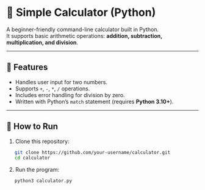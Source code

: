 # 🧮 Simple Calculator (Python)

A beginner-friendly command-line calculator built in Python.  
It supports basic arithmetic operations: **addition, subtraction, multiplication, and division**.

---

## 📌 Features
- Handles user input for two numbers.
- Supports `+`, `-`, `*`, `/` operations.
- Includes error handling for division by zero.
- Written with Python’s `match` statement (requires **Python 3.10+**).

---

## 🚀 How to Run

1. Clone this repository:
```bash
   git clone https://github.com/your-username/calculator.git
   cd calculator
 ```
 2. Run the program:
```bash
   python3 calculator.py
```
